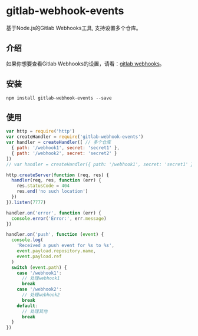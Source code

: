 # gitlab-webhook-events
基于Node.js的Gitlab Webhooks工具, 支持设置多个仓库。

## 介绍

如果你想要查看Gitlab Webhooks的设置，请看：[gitlab webhooks](https://docs.gitlab.com/ee/user/project/integrations/webhooks.html)。

## 安装

`npm install gitlab-webhook-events --save`

## 使用

```js
var http = require('http')
var createHandler = require('gitlab-webhook-events')
var handler = createHandler([ // 多个仓库
  { path: '/webhook1', secret: 'secret1' },
  { path: '/webhook2', secret: 'secret2' }
])
// var handler = createHandler({ path: '/webhook1', secret: 'secret1' }) // 单个仓库

http.createServer(function (req, res) {
  handler(req, res, function (err) {
    res.statusCode = 404
    res.end('no such location')
  })
}).listen(7777)

handler.on('error', function (err) {
  console.error('Error:', err.message)
})

handler.on('push', function (event) {
  console.log(
    'Received a push event for %s to %s',
    event.payload.repository.name,
    event.payload.ref
  )
  switch (event.path) {
    case '/webhook1':
      // 处理webhook1
      break
    case '/webhook2':
      // 处理webhook2
      break
    default:
      // 处理其他
      break
  }
})
```
